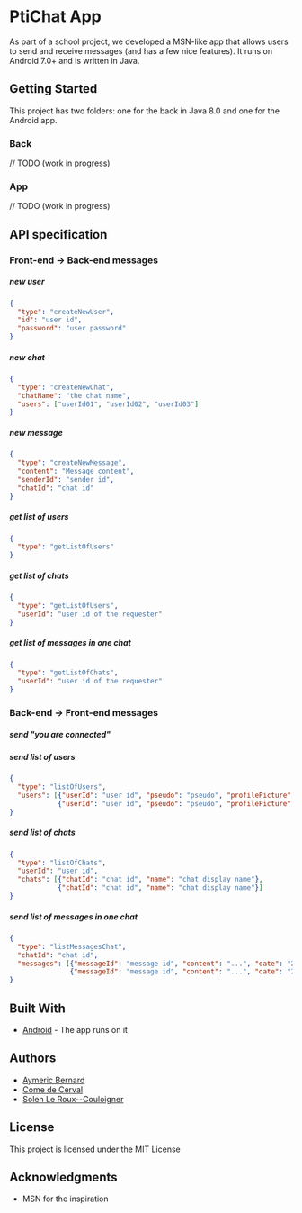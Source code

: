 # PtiChat App

As part of a school project, we developed a MSN-like app that allows users to send and receive messages (and has a few nice features). It runs on Android 7.0+ and is written in Java.

## Getting Started

This project has two folders: one for the back in Java 8.0 and one for the Android app.

### Back

// TODO (work in progress)

### App

// TODO (work in progress)


## API specification

### Front-end -> Back-end messages

##### new user
```json
{
  "type": "createNewUser",
  "id": "user id",
  "password": "user password"
}
```

##### new chat
```json
{
  "type": "createNewChat",
  "chatName": "the chat name",
  "users": ["userId01", "userId02", "userId03"]
}
```

##### new message
```json
{
  "type": "createNewMessage",
  "content": "Message content",
  "senderId": "sender id",
  "chatId": "chat id"
}
```

##### get list of users
```json
{
  "type": "getListOfUsers"
}
```

##### get list of chats
```json
{
  "type": "getListOfUsers",
  "userId": "user id of the requester"
}
```

##### get list of messages in one chat
```json
{
  "type": "getListOfChats",
  "userId": "user id of the requester"
}
```


### Back-end -> Front-end messages

##### send "you are connected"

##### send list of users
```json
{
  "type": "listOfUsers",
  "users": [{"userId": "user id", "pseudo": "pseudo", "profilePicture": "...", "status": "...", "isConnected": true},
            {"userId": "user id", "pseudo": "pseudo", "profilePicture": "...", "status": "...", "isConnected": false}]
}
```

##### send list of chats
```json
{
  "type": "listOfChats",
  "userId": "user id",
  "chats": [{"chatId": "chat id", "name": "chat display name"},
            {"chatId": "chat id", "name": "chat display name"}]
}
```

##### send list of messages in one chat
```json
{
  "type": "listMessagesChat",
  "chatId": "chat id",
  "messages": [{"messageId": "message id", "content": "...", "date": "2018-10-16 14:45:09", "senderId": "senderId", "chatId": "chatId", "read": true},
               {"messageId": "message id", "content": "...", "date": "2018-10-16 21:47:00", "senderId": "senderId", "chatId": "chatId", "read": false}]
}
```


## Built With

* [Android](https://developer.android.com) - The app runs on it

## Authors

* [Aymeric Bernard](https://github.com/AymericBebert)
* [Come de Cerval](https://github.com/CarbonC)
* [Solen Le Roux--Couloigner](https://github.com/Tishwa)

## License

This project is licensed under the MIT License

## Acknowledgments

* MSN for the inspiration
